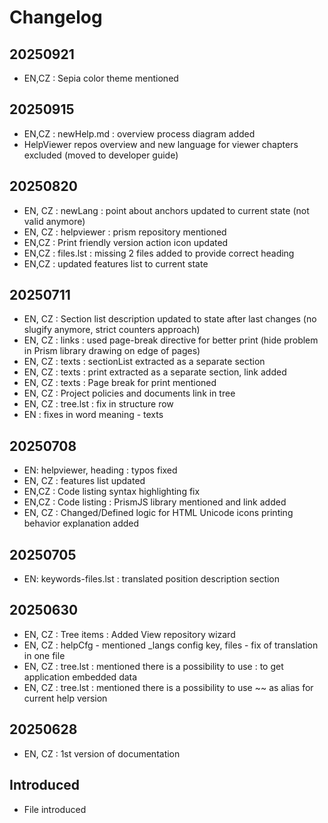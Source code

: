 # Changelog

## 20250921
- EN,CZ : Sepia color theme mentioned

## 20250915
- EN,CZ : newHelp.md : overview process diagram added
- HelpViewer repos overview and new language for viewer chapters excluded (moved to developer guide)

## 20250820
- EN, CZ : newLang : point about anchors updated to current state (not valid anymore)
- EN, CZ : helpviewer : prism repository mentioned
- EN,CZ : Print friendly version action icon updated
- EN,CZ : files.lst : missing 2 files added to provide correct heading
- EN,CZ : updated features list to current state

## 20250711
- EN, CZ : Section list description updated to state after last changes (no slugify anymore, strict counters approach)
- EN, CZ : links : used page-break directive for better print (hide problem in Prism library drawing on edge of pages)
- EN, CZ : texts : sectionList extracted as a separate section
- EN, CZ : texts : print extracted as a separate section, link added
- EN, CZ : texts : Page break for print mentioned
- EN, CZ : Project policies and documents link in tree
- EN, CZ : tree.lst : fix in structure row
- EN : fixes in word meaning - texts

## 20250708
- EN: helpviewer, heading : typos fixed
- EN, CZ : features list updated
- EN,CZ : Code listing syntax highlighting fix
- EN,CZ : Code listing : PrismJS library mentioned and link added
- EN, CZ : Changed/Defined logic for HTML Unicode icons printing behavior explanation added

## 20250705
- EN: keywords-files.lst : translated position description section

## 20250630
- EN, CZ : Tree items : Added View repository wizard
- EN, CZ : helpCfg - mentioned _langs config key, files - fix of translation in one file
- EN, CZ : tree.lst : mentioned there is a possibility to use : to get application embedded data
- EN, CZ : tree.lst : mentioned there is a possibility to use ~~ as alias for current help version

## 20250628
- EN, CZ : 1st version of documentation

## Introduced
- File introduced
